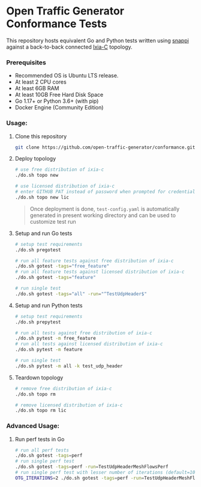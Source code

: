 # Open Traffic Generator Conformance Tests

This repository hosts equivalent Go and Python tests written using [snappi](https://github.com/open-traffic-generator/snappi) against a back-to-back connected [Ixia-C](https://github.com/open-traffic-generator/ixia-c) topology.


### Prerequisites

- Recommended OS is Ubuntu LTS release.
- At least 2 CPU cores
- At least 6GB RAM
- At least 10GB Free Hard Disk Space
- Go 1.17+ or Python 3.6+ (with pip)
- Docker Engine (Community Edition)

### Usage:

1. Clone this repository

    ```sh
    git clone https://github.com/open-traffic-generator/conformance.git && cd conformance
    ```

2. Deploy topology

    ```sh
    # use free distribution of ixia-c
    ./do.sh topo new

    # use licensed distribution of ixia-c
    # enter GITHUB PAT instead of password when prompted for credentials
    ./do.sh topo new lic
    ```

    > Once deployment is done, `test-config.yaml` is automatically generated in present working directory and can be used to customize test run

3. Setup and run Go tests

    ```sh
    # setup test requirements
    ./do.sh pregotest

    # run all feature tests against free distribution of ixia-c
    ./do.sh gotest -tags="free_feature"
    # run all feature tests against licensed distribution of ixia-c
    ./do.sh gotest -tags="feature"

    # run single test
    ./do.sh gotest -tags="all" -run="^TestUdpHeader$"
    ```

4. Setup and run Python tests

    ```sh
    # setup test requirements
    ./do.sh prepytest

    # run all tests against free distribution of ixia-c
    ./do.sh pytest -m free_feature
    # run all tests against licensed distribution of ixia-c
    ./do.sh pytest -m feature

    # run single test
    ./do.sh pytest -m all -k test_udp_header
    ```

5. Teardown topology

    ```sh
    # remove free distribution of ixia-c
    ./do.sh topo rm

    # remove licensed distribution of ixia-c
    ./do.sh topo rm lic
    ```

### Advanced Usage:

1. Run perf tests in Go

    ```sh
    # run all perf tests
    ./do.sh gotest -tags=perf
    # run single perf test
    ./do.sh gotest -tags=perf -run=TestUdpHeaderMeshFlowsPerf
    # run single perf test with lesser number of iterations (default=100)
    OTG_ITERATIONS=2 ./do.sh gotest -tags=perf -run=TestUdpHeaderMeshFlowsPerf
    ```
